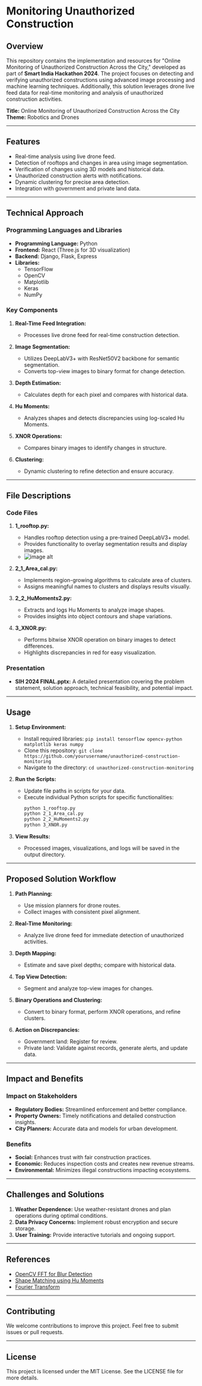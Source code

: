 # Monitoring Unauthorized Construction

## Overview
This repository contains the implementation and resources for "Online Monitoring of Unauthorized Construction Across the City," developed as part of **Smart India Hackathon 2024**. The project focuses on detecting and verifying unauthorized constructions using advanced image processing and machine learning techniques. Additionally, this solution leverages drone live feed data for real-time monitoring and analysis of unauthorized construction activities.

**Title:** Online Monitoring of Unauthorized Construction Across the City  
**Theme:** Robotics and Drones  

---

## Features
- Real-time analysis using live drone feed.
- Detection of rooftops and changes in area using image segmentation.
- Verification of changes using 3D models and historical data.
- Unauthorized construction alerts with notifications.
- Dynamic clustering for precise area detection.
- Integration with government and private land data.

---

## Technical Approach
### Programming Languages and Libraries
- **Programming Language:** Python
- **Frontend:** React (Three.js for 3D visualization)
- **Backend:** Django, Flask, Express
- **Libraries:**
  - TensorFlow
  - OpenCV
  - Matplotlib
  - Keras
  - NumPy

### Key Components
1. **Real-Time Feed Integration:**
   - Processes live drone feed for real-time construction detection.

2. **Image Segmentation:**
   - Utilizes DeepLabV3+ with ResNet50V2 backbone for semantic segmentation.
   - Converts top-view images to binary format for change detection.

3. **Depth Estimation:**
   - Calculates depth for each pixel and compares with historical data.

4. **Hu Moments:**
   - Analyzes shapes and detects discrepancies using log-scaled Hu Moments.

5. **XNOR Operations:**
   - Compares binary images to identify changes in structure.

6. **Clustering:**
   - Dynamic clustering to refine detection and ensure accuracy.

---

## File Descriptions
### Code Files
1. **1_rooftop.py:**
   - Handles rooftop detection using a pre-trained DeepLabV3+ model.
   - Provides functionality to overlay segmentation results and display images.
   - ![image alt](https://github.com/Utkarshsah2004/Unauthorized-construction-using-drone-live-feed/blob/main/Drone%20image.png?raw=true)
2. **2_1_Area_cal.py:**
   - Implements region-growing algorithms to calculate area of clusters.
   - Assigns meaningful names to clusters and displays results visually.

3. **2_2_HuMoments2.py:**
   - Extracts and logs Hu Moments to analyze image shapes.
   - Provides insights into object contours and shape variations.

4. **3_XNOR.py:**
   - Performs bitwise XNOR operation on binary images to detect differences.
   - Highlights discrepancies in red for easy visualization.

### Presentation
- **SIH 2024 FINAL.pptx:** A detailed presentation covering the problem statement, solution approach, technical feasibility, and potential impact.

---

## Usage
1. **Setup Environment:**
   - Install required libraries: `pip install tensorflow opencv-python matplotlib keras numpy`
   - Clone this repository: `git clone https://github.com/yourusername/unauthorized-construction-monitoring`
   - Navigate to the directory: `cd unauthorized-construction-monitoring`

2. **Run the Scripts:**
   - Update file paths in scripts for your data.
   - Execute individual Python scripts for specific functionalities:
     ```bash
     python 1_rooftop.py
     python 2_1_Area_cal.py
     python 2_2_HuMoments2.py
     python 3_XNOR.py
     ```

3. **View Results:**
   - Processed images, visualizations, and logs will be saved in the output directory.

---

## Proposed Solution Workflow
1. **Path Planning:**
   - Use mission planners for drone routes.
   - Collect images with consistent pixel alignment.

2. **Real-Time Monitoring:**
   - Analyze live drone feed for immediate detection of unauthorized activities.

3. **Depth Mapping:**
   - Estimate and save pixel depths; compare with historical data.

4. **Top View Detection:**
   - Segment and analyze top-view images for changes.

5. **Binary Operations and Clustering:**
   - Convert to binary format, perform XNOR operations, and refine clusters.

6. **Action on Discrepancies:**
   - Government land: Register for review.
   - Private land: Validate against records, generate alerts, and update data.

---

## Impact and Benefits
### Impact on Stakeholders
- **Regulatory Bodies:** Streamlined enforcement and better compliance.
- **Property Owners:** Timely notifications and detailed construction insights.
- **City Planners:** Accurate data and models for urban development.

### Benefits
- **Social:** Enhances trust with fair construction practices.
- **Economic:** Reduces inspection costs and creates new revenue streams.
- **Environmental:** Minimizes illegal constructions impacting ecosystems.

---

## Challenges and Solutions
1. **Weather Dependence:** Use weather-resistant drones and plan operations during optimal conditions.
2. **Data Privacy Concerns:** Implement robust encryption and secure storage.
3. **User Training:** Provide interactive tutorials and ongoing support.

---

## References
- [OpenCV FFT for Blur Detection](https://pyimagesearch.com/2020/06/15/opencv-fast-fourier-transform-fft-for-blur-detection-in-images-and-video-streams)
- [Shape Matching using Hu Moments](https://learnopencv.com/shape-matching-using-hu-moments-c-python/)
- [Fourier Transform](https://homepages.inf.ed.ac.uk/rbf/HIPR2/fourier.htm)

---

## Contributing
We welcome contributions to improve this project. Feel free to submit issues or pull requests.

---

## License
This project is licensed under the MIT License. See the LICENSE file for more details.

